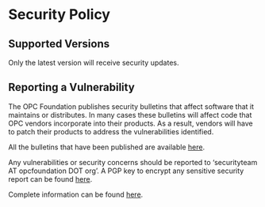 # Security Policy

## Supported Versions

Only the latest version will receive security updates.

## Reporting a Vulnerability

The OPC Foundation publishes security bulletins that affect software that it maintains or distributes. In many cases these bulletins will affect code that OPC vendors incorporate into their products. As a result, vendors will have to patch their products to address the vulnerabilities identified.

All the bulletins that have been published are available [here](https://opcfoundation.org/security-bulletins/).

Any vulnerabilities or security concerns should be reported to ‘securityteam AT opcfoundation DOT org’.
A PGP key to encrypt any sensitive security report can be found [here](https://opcfoundation.org/SecurityBulletins/securityteam_public_key.txt).

Complete information can be found [here](https://opcfoundation.org/security/).

